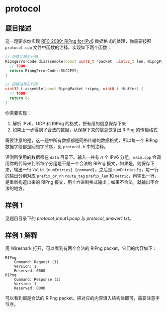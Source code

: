 # protocol

## 题目描述

这一题要求你实现 [RFC 2080: RIPng for IPv6](https://datatracker.ietf.org/doc/html/rfc2080) 数据格式的处理，你需要按照 `protocol.cpp` 文件中函数的注释，实现如下两个函数：

```cpp
// 函数注释见代码
RipngErrorCode disassemble(const uint8_t *packet, uint32_t len, RipngPacket *output) {
  // TODO
  return RipngErrorCode::SUCCESS;
}

// 函数注释见代码
uint32_t assemble(const RipngPacket *ripng, uint8_t *buffer) {
  // TODO
  return 0;
}
```

你需要实现：

1. 解析 IPv6、UDP 和 RIPng 的格式，把有用的信息保存下来
2. 如果上一步得到了合法的数据，从保存下来的信息恢复出 RIPng 的传输格式

需要注意的是，这一题中所有数据都是网络传输的数据格式，所以每一个 RIPng 数据字段都是网络字节序，见 `protocol.h` 中的注释。

评测所使用的数据都在 `data` 目录下。输入一共有 $n$ 个 IPv6 分组，`main.cpp` 会调用你的代码来判断每个分组是不是一个合法的 RIPng 报文，如果是，则保存下来，输出一行 `Valid {numEntries} {command}`，之后是 `numEntries` 行，每一行的输出分别对应 `prefix_or_nh` `route_tag` `prefix_len` 和 `metric`，再输出一行，是重新构造出来的 RIPng 报文，用十六进制格式输出；如果不合法，就输出不合法的地方。

## 样例 1

见题目目录下的 *protocol_input1.pcap* 与 *protocol_answer1.txt*。

## 样例 1 解释

用 Wireshark 打开，可以看到有两个合法的 RIPng packet，它们的内容如下：

```text
RIPng
    Command: Request (1)
    Version: 1
    Reserved: 0000
RIPng
    Command: Response (2)
    Version: 1
    Reserved: 0000
```

可以看到都是合法的 RIPng packet。把对应的内容填入结构体即可，需要注意字节序。
